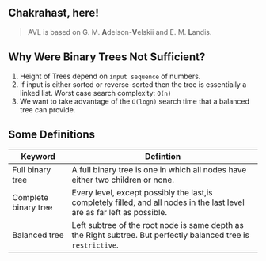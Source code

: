## **Chakrahast, here!**
> AVL is based on G. M. **A**delson-**V**elskii and E. M. **L**andis.

## **Why Were Binary Trees Not Sufficient?**
1. Height of Trees depend on `input sequence` of numbers. 
2. If input is either sorted or reverse-sorted then the tree is essentially a linked list. Worst case search complexity: `O(n)`
3. We want to take advantage of the `O(logn)` search time that a balanced tree can provide.

## **Some Definitions**

 Keyword | Defintion |
| ------ | ----------- |
| Full binary tree  | A full binary tree is one in which all nodes have either two children or none. |
| Complete binary tree | Every level, except possibly the last,is completely filled, and all nodes in the last level are as far left as possible.|
| Balanced tree | Left subtree of the root node is same depth as the Right subtree. But perfectly balanced tree is `restrictive`.|
